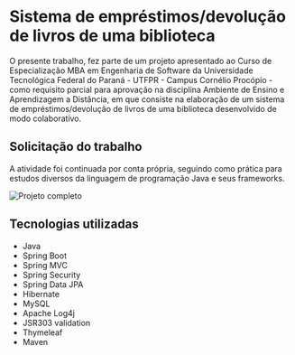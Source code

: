 # Sistema de empréstimos/devolução de livros de uma biblioteca

O presente trabalho, fez parte de um projeto apresentado ao Curso de Especialização MBA em Engenharia de Software da Universidade Tecnológica Federal do Paraná - UTFPR - Campus Cornélio Procópio - como requisito parcial para aprovação na disciplina Ambiente de Ensino e Aprendizagem a Distância, em que consiste na elaboração de um sistema de empréstimos/devolução de livros de uma biblioteca desenvolvido de modo colaborativo.

## Solicitação do trabalho

A atividade foi continuada por conta própria, seguindo como prática para estudos diversos da linguagem de programação Java e seus frameworks.

![Projeto completo](https://github.com/vladimirbelinski/trab04-ead/)


## Tecnologias utilizadas
- Java
- Spring Boot
- Spring MVC
- Spring Security
- Spring Data JPA
- Hibernate
- MySQL
- Apache Log4j
- JSR303 validation
- Thymeleaf
- Maven

